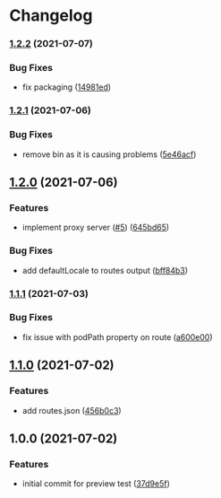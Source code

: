 # Changelog

### [1.2.2](https://www.github.com/blinkk/amagaki-plugin-preview/compare/v1.2.1...v1.2.2) (2021-07-07)


### Bug Fixes

* fix packaging ([14981ed](https://www.github.com/blinkk/amagaki-plugin-preview/commit/14981ed24fcbdb4c04c2faaa1e098eecabab6f49))

### [1.2.1](https://www.github.com/blinkk/amagaki-plugin-preview/compare/v1.2.0...v1.2.1) (2021-07-06)


### Bug Fixes

* remove bin as it is causing problems ([5e46acf](https://www.github.com/blinkk/amagaki-plugin-preview/commit/5e46acf9d1c1a0239322f380d98d197d08f6ac36))

## [1.2.0](https://www.github.com/blinkk/amagaki-plugin-preview/compare/v1.1.1...v1.2.0) (2021-07-06)


### Features

* implement proxy server ([#5](https://www.github.com/blinkk/amagaki-plugin-preview/issues/5)) ([645bd65](https://www.github.com/blinkk/amagaki-plugin-preview/commit/645bd653cdd106229332aa1601cf223de996cd07))


### Bug Fixes

* add defaultLocale to routes output ([bff84b3](https://www.github.com/blinkk/amagaki-plugin-preview/commit/bff84b3e810c5a6a2fe99f2b541bd5c5e989f627))

### [1.1.1](https://www.github.com/blinkk/amagaki-plugin-preview/compare/v1.1.0...v1.1.1) (2021-07-03)


### Bug Fixes

* fix issue with podPath property on route ([a600e00](https://www.github.com/blinkk/amagaki-plugin-preview/commit/a600e00b1f3d62449058ad61c72b8730ff8f5590))

## [1.1.0](https://www.github.com/blinkk/amagaki-plugin-preview/compare/v1.0.0...v1.1.0) (2021-07-02)


### Features

* add routes.json ([456b0c3](https://www.github.com/blinkk/amagaki-plugin-preview/commit/456b0c3c532e4496c034f9b18c013eb95e4a7ed7))

## 1.0.0 (2021-07-02)


### Features

* initial commit for preview test ([37d9e5f](https://www.github.com/blinkk/amagaki-plugin-preview/commit/37d9e5ff38a5115d2976293753653ce2c2437ad4))

